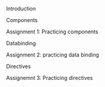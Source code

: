 
Introduction

Components

Assignment 1: Practicing components

Databinding

Assignment 2: practicing data binding

Directives

Assignemnt 3: Practicing directives

